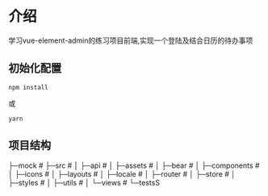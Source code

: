 # 介绍
学习vue-element-admin的练习项目前端,实现一个登陆及结合日历的待办事项

## 初始化配置
```
npm install 
```
或
```
yarn
```

## 项目结构
├─mock #
├─src #
│  ├─api #
│  ├─assets #
│  ├─bear #
│  ├─components #
│  ├─icons #
│  ├─layouts #
│  ├─locale #
│  ├─router #
│  ├─store #
│  ├─styles #
│  ├─utils  #
│  └─views #
└─testsS

